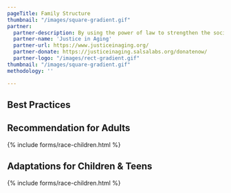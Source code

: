 ```yaml
---
pageTitle: Family Structure
thumbnail: "/images/square-gradient.gif"
partner:
  partner-description: By using the power of law to strengthen the social safety net, and remove the barriers low-income seniors face in trying to access the services they need, we work to ensure the future we all envision for our loved ones and ourselves.
  partner-name: 'Justice in Aging'
  partner-url: https://www.justiceinaging.org/
  partner-donate: https://justiceinaging.salsalabs.org/donatenow/
  partner-logo: "/images/rect-gradient.gif"
thumbnail: "/images/square-gradient.gif"
methodology: ''

---
```

## Best Practices

## Recommendation for Adults

{% include forms/race-children.html %}

## Adaptations for Children & Teens

{% include forms/race-children.html %}